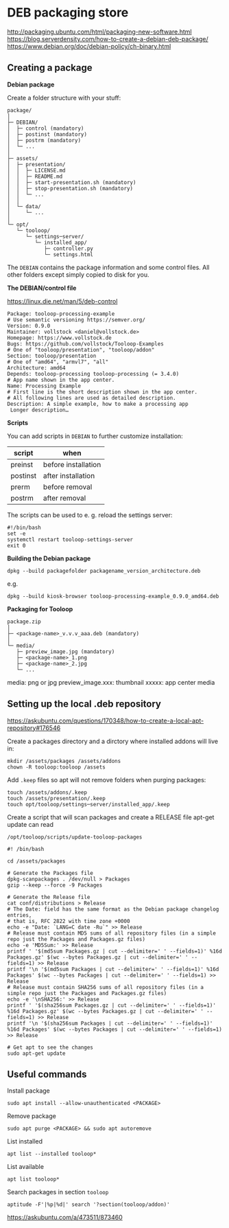 # DEB packaging store

http://packaging.ubuntu.com/html/packaging-new-software.html
https://blog.serverdensity.com/how-to-create-a-debian-deb-package/
https://www.debian.org/doc/debian-policy/ch-binary.html


## Creating a package

**Debian package**

Create a folder structure with your stuff:

    package/
    │
    ├─ DEBIAN/
    │  ├─ control (mandatory)
    │  ├─ postinst (mandatory)
    │  ├─ postrm (mandatory)
    │  └─ ...
    │
    ├─ assets/
    │  ├─ presentation/
    │  │  ├─ LICENSE.md
    │  │  ├─ README.md
    │  │  ├─ start-presentation.sh (mandatory)
    │  │  ├─ stop-presentation.sh (mandatory)
    │  │  └─ ...
    │  │
    │  └─ data/
    │     └─ ...
    │
    └─ opt/
       └─ tooloop/
          └─ settings─server/
             └─ installed_app/
                ├─ controller.py
                └─ settings.html
     

The `DEBIAN` contains the package information and some control files.
All other folders except simply copied to disk for you.


**The DEBIAN/control file**

https://linux.die.net/man/5/deb-control

    Package: tooloop-processing-example
    # Use semantic versioning https://semver.org/
    Version: 0.9.0
    Maintainer: vollstock <daniel@vollstock.de>
    Homepage: https://www.vollstock.de
    Bugs: https://github.com/vollstock/Tooloop-Examples
    # One of "tooloop/presentation", "tooloop/addon"
    Section: tooloop/presentation
    # One of "amd64", "armvl7", "all"
    Architecture: amd64
    Depends: tooloop-processing tooloop-processing (= 3.4.0)
    # App name shown in the app center.
    Name: Processing Example
    # First line is the short description shown in the app center.
    # All following lines are used as detailed description.
    Description: A simple example, how to make a processing app
     Longer description…


**Scripts**

You can add scripts in `DEBIAN` to further customize installation:

|  script  |         when        |
|----------|---------------------|
| preinst  | before installation |
| postinst | after installation  |
| prerm    | before removal      |
| postrm   | after removal       |

The scripts can be used to e. g. reload the settings server:

    #!/bin/bash
    set -e
    systemctl restart tooloop-settings-server
    exit 0


**Building the Debian package**

    dpkg --build packagefolder packagename_version_architecture.deb

e.g.

    dpkg --build kiosk-browser tooloop-processing-example_0.9.0_amd64.deb



**Packaging for Tooloop**

    package.zip
    │
    ├─ <package-name>_v.v.v_aaa.deb (mandatory)
    │
    └─ media/
       ├─ preview_image.jpg (mandatory)
       ├─ <package-name>_1.png
       ├─ <package-name>_2.jpg
       └─ ...

media: png or jpg
preview_image.xxx: thumbnail
<packagename>xxxxx: app center media



## Setting up the local .deb repository

https://askubuntu.com/questions/170348/how-to-create-a-local-apt-repository#176546

Create a packages directory and a dirctory where installed addons will live in:

    mkdir /assets/packages /assets/addons
    chown -R tooloop:tooloop /assets

Add `.keep` files so apt will not remove folders when purging packages:

    touch /assets/addons/.keep
    touch /assets/presentation/.keep
    touch opt/tooloop/settings─server/installed_app/.keep

Create a script that will scan packages and create a RELEASE file apt-get update can read

`/opt/tooloop/scripts/update-tooloop-packages`

    #! /bin/bash
    
    cd /assets/packages
    
    # Generate the Packages file
    dpkg-scanpackages . /dev/null > Packages
    gzip --keep --force -9 Packages
    
    # Generate the Release file
    cat conf/distributions > Release
    # The Date: field has the same format as the Debian package changelog entries,
    # that is, RFC 2822 with time zone +0000
    echo -e "Date: `LANG=C date -Ru`" >> Release
    # Release must contain MD5 sums of all repository files (in a simple repo just the Packages and Packages.gz files)
    echo -e 'MD5Sum:' >> Release
    printf ' '$(md5sum Packages.gz | cut --delimiter=' ' --fields=1)' %16d Packages.gz' $(wc --bytes Packages.gz | cut --delimiter=' ' --fields=1) >> Release
    printf '\n '$(md5sum Packages | cut --delimiter=' ' --fields=1)' %16d Packages' $(wc --bytes Packages | cut --delimiter=' ' --fields=1) >> Release
    # Release must contain SHA256 sums of all repository files (in a simple repo just the Packages and Packages.gz files)
    echo -e '\nSHA256:' >> Release
    printf ' '$(sha256sum Packages.gz | cut --delimiter=' ' --fields=1)' %16d Packages.gz' $(wc --bytes Packages.gz | cut --delimiter=' ' --fields=1) >> Release
    printf '\n '$(sha256sum Packages | cut --delimiter=' ' --fields=1)' %16d Packages' $(wc --bytes Packages | cut --delimiter=' ' --fields=1) >> Release
    
    # Get apt to see the changes
    sudo apt-get update


## Useful commands

Install package

    sudo apt install --allow-unauthenticated <PACKAGE>

Remove package

    sudo apt purge <PACKAGE> && sudo apt autoremove

List installed

    apt list --installed tooloop*

List available

    apt list tooloop*

Search packages in section `tooloop`

    aptitude -F'|%p|%d|' search '?section(tooloop/addon)'

https://askubuntu.com/a/473511/873460



